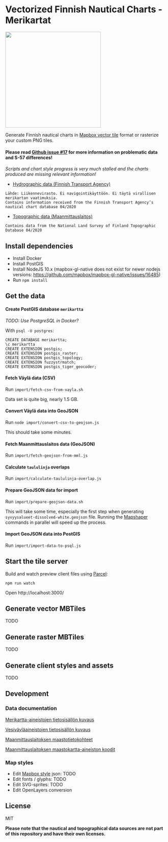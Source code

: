 
# Vectorized Finnish Nautical Charts - Merikartat

<img src="https://raw.githubusercontent.com/vokkim/finnish-nautical-chart-vectors/master/preview.png" width=300>

Generate Finnish nautical charts in [Mapbox vector tile](https://docs.mapbox.com/vector-tiles/reference/) format or rasterize your custom PNG tiles. 


#### Please read [Github issue #17](https://github.com/vokkim/finnish-nautical-chart-vectors/issues/17) for more information on problematic data and S-57 differences!

*Scripts and chart style progress is very much stalled and the charts produced are missing relevant information!*


* [Hydrographic data (Finnish Transport Agency)](https://vayla.fi/avoindata/kehittajille)
```
Lähde: Liikennevirasto. Ei navigointikäyttöön. Ei täytä virallisen merikartan vaatimuksia.
Contains information received from the Finnish Transport Agency’s nautical chart database 04/2020
```

* [Topographic data (Maanmittauslaitos)](https://www.maanmittauslaitos.fi/kartat-ja-paikkatieto/asiantuntevalle-kayttajalle/kartta-ja-paikkatietojen-rajapintapalvelut-3)

```
Contains data from the National Land Survey of Finland Topographic Database 04/2020
```

## Install dependencies

* Install Docker
* Install PostGIS
* Install NodeJS 10.x (mapbox-gl-native does not exist for newer nodejs versions: https://github.com/mapbox/mapbox-gl-native/issues/16485)
* Run `npm install`

## Get the data

#### Create PostGIS database `merikartta`

*TODO: Use PostgreSQL in Docker?*

With `psql -U postgres`:

```
CREATE DATABASE merikartta;
\c merikartta
CREATE EXTENSION postgis;
CREATE EXTENSION postgis_raster;
CREATE EXTENSION postgis_topology;
CREATE EXTENSION fuzzystrmatch;
CREATE EXTENSION postgis_tiger_geocoder;
```


#### Fetch Väylä data (CSV) 

Run `import/fetch-csv-from-vayla.sh`

Data set is quite big, nearly 1.5 GB.

#### Convert Väylä data into GeoJSON

Run `node import/convert-csv-to-geojson.js`

This should take some minutes.

#### Fetch Maanmittauslaitos data (GeoJSON)

Run `import/fetch-geojson-from-mml.js`

#### Calculate `taululinja` overlaps

Run `import/calculate-taululinja-overlap.js`

#### Prepare GeoJSON data for import

Run `import/prepare-geojson-data.sh`

This will take some time, especially the first step when generating `syvyysalueet-dissolved-white.geojson` file. Running the [Mapshaper](https://github.com/mbloch/mapshaper) commands in parallel will speed up the process.

#### Import GeoJSON data into PostGIS

Run `import/import-data-to-psql.js`


## Start the tile server

Build and watch preview client files using [Parcel](https://parceljs.org/): 

`npm run watch`

Open http://localhost:3000/


## Generate vector MBTiles

TODO

## Generate raster MBTiles

TODO

## Generate client styles and assets

TODO

## Development 

### Data documentation

[Merikartta-aineistojen tietosisällön kuvaus](https://vayla.fi/documents/20473/38174/Merikartta-aineistojen_tietosis%C3%A4ll%C3%B6n_kuvaus.pdf/78afa9e5-8f7c-4430-b798-f9848c79123f)

[Vesiväyläaineistojen tietosisällön kuvaus](https://vayla.fi/documents/20473/38174/Vesiv%C3%A4yl%C3%A4aineistojen+tietosis%C3%A4ll%C3%B6n+kuvaus/68b5f496-19a3-4b3d-887c-971e3366f01e)

[Maanmittauslaitoksen maastotietokohteet](https://www.maanmittauslaitos.fi/sites/maanmittauslaitos.fi/files/attachments/2018/03/Maastotietokohteet_0.pdf)

[Maanmittauslaitoksen maastokartta-aineiston koodit](https://www.maanmittauslaitos.fi/sites/maanmittauslaitos.fi/files/attachments/2018/05/MARA-MATI_Karttatiimi_Maastokartta_100000_koodit.pdf)

### Map styles

* Edit [Mapbox style](https://docs.mapbox.com/mapbox-gl-js/style-spec/) json: TODO
* Edit fonts / glyphs: TODO
* Edit SVG-sprites: TODO
* Edit OpenLayers conversion


## License

MIT

**Please note that the nautical and topographical data sources are not part of this repository and have their own licenses.**
